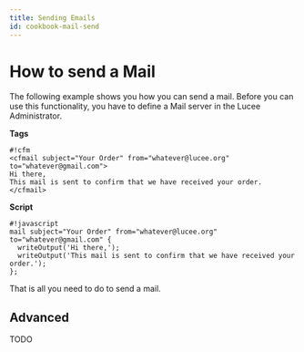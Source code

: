 ```yaml
---
title: Sending Emails
id: cookbook-mail-send
---
```


# How to send a Mail #

The following example shows you how you can send a mail.
Before you can use this functionality, you have to define a Mail server in the Lucee Administrator.

**Tags**
```
#!cfm
<cfmail subject="Your Order" from="whatever@lucee.org" to="whatever@gmail.com">
Hi there,
This mail is sent to confirm that we have received your order.
</cfmail>
```

**Script**
```
#!javascript
mail subject="Your Order" from="whatever@lucee.org" to="whatever@gmail.com" {
  writeOutput('Hi there,');
  writeOutput('This mail is sent to confirm that we have received your order.');
};
```

That is all you need to do to send a mail.

## Advanced ##
   TODO
